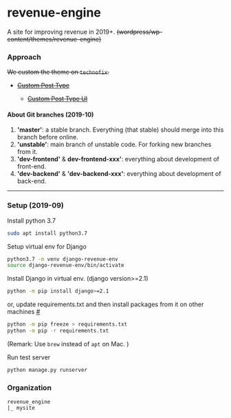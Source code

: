 # revenue-engine

A site for improving revenue in 2019+. ~~(wordpress/wp-content/themes/revenue-engine)~~

### Approach

~~We custom the theme on `technofix`.~~

* ~~[Custom Post Type](https://wordpress.org/support/article/post-types/)~~
  
    * ~~[Custom Post Type UI](https://wordpress.org/plugins/custom-post-type-ui/)~~
    

#### About Git branches (2019-10)

1. **'master'**: a stable branch. Everything (that stable) should merge into this branch before online.
2. **'unstable'**: main branch of unstable code. For forking new branches from it.
3. **'dev-frontend'** & **dev-frontend-xxx'**: everything about development of front-end.
4. **'dev-backend'** & **'dev-backend-xxx'**: everything about development of back-end.

----

### Setup (2019-09)

Install python 3.7

```bash
sudo apt install python3.7
```

Setup virtual env for Django

```bash
python3.7 -m venv django-revenue-env
source django-revenue-env/bin/activate
```

Install Django in virtual env. (django version>=2.1)

```bash
python -m pip install django>=2.1
```

or, update requirements.txt and then install packages from it on other machines [#](https://pip.pypa.io/en/stable/user_guide/#installing-packages)

```bash
python -m pip freeze > requirements.txt
python -m pip -r requirements.txt
```

(Remark: Use `brew` instead of `apt` on Mac. )

Run test server

```bash
python manage.py runserver
```

### Organization

```
revenue_engine
|_ mysite
```

